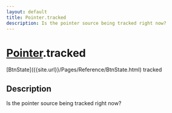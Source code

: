 ```yaml
---
layout: default
title: Pointer.tracked
description: Is the pointer source being tracked right now?
---
```

# [Pointer]({{site.url}}/Pages/Reference/Pointer.html).tracked

<div class='signature' markdown='1'>
[BtnState]({{site.url}}/Pages/Reference/BtnState.html) tracked
</div>

## Description
Is the pointer source being tracked right now?

